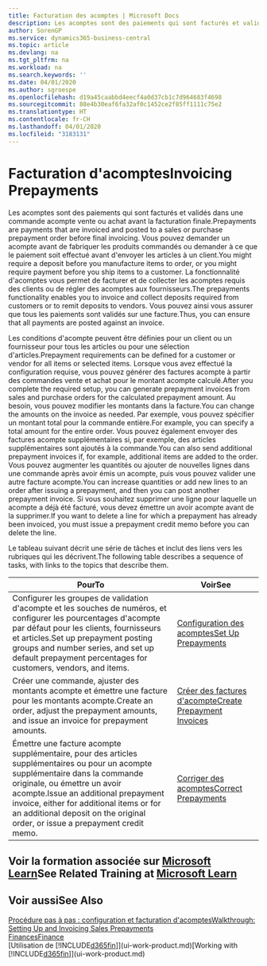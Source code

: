 ```yaml
---
title: Facturation des acomptes | Microsoft Docs
description: Les acomptes sont des paiements qui sont facturés et validés dans une commande acompte vente ou achat avant la facturation finale. Vous pouvez demander un acompte avant de fabriquer les produits commandés ou demander à ce que le paiement soit effectué avant d'envoyer les articles à un client. La fonctionnalité d'acomptes vous permet de facturer et de collecter les acomptes requis des clients ou de régler des acomptes aux fournisseurs. Vous pouvez ainsi vous assurer que tous les paiements sont validés sur une facture.
author: SorenGP
ms.service: dynamics365-business-central
ms.topic: article
ms.devlang: na
ms.tgt_pltfrm: na
ms.workload: na
ms.search.keywords: ''
ms.date: 04/01/2020
ms.author: sgroespe
ms.openlocfilehash: d19a45caabbd4eecf4a0d37cb1c7d964683f4698
ms.sourcegitcommit: 88e4b30eaf6fa32af0c1452ce2f85ff1111c75e2
ms.translationtype: HT
ms.contentlocale: fr-CH
ms.lasthandoff: 04/01/2020
ms.locfileid: "3183131"
---
```

# <a name="invoicing-prepayments"></a><span data-ttu-id="444ca-106">Facturation d'acomptes</span><span class="sxs-lookup"><span data-stu-id="444ca-106">Invoicing Prepayments</span></span>
<span data-ttu-id="444ca-107">Les acomptes sont des paiements qui sont facturés et validés dans une commande acompte vente ou achat avant la facturation finale.</span><span class="sxs-lookup"><span data-stu-id="444ca-107">Prepayments are payments that are invoiced and posted to a sales or purchase prepayment order before final invoicing.</span></span> <span data-ttu-id="444ca-108">Vous pouvez demander un acompte avant de fabriquer les produits commandés ou demander à ce que le paiement soit effectué avant d'envoyer les articles à un client.</span><span class="sxs-lookup"><span data-stu-id="444ca-108">You might require a deposit before you manufacture items to order, or you might require payment before you ship items to a customer.</span></span> <span data-ttu-id="444ca-109">La fonctionnalité d'acomptes vous permet de facturer et de collecter les acomptes requis des clients ou de régler des acomptes aux fournisseurs.</span><span class="sxs-lookup"><span data-stu-id="444ca-109">The prepayments functionality enables you to invoice and collect deposits required from customers or to remit deposits to vendors.</span></span> <span data-ttu-id="444ca-110">Vous pouvez ainsi vous assurer que tous les paiements sont validés sur une facture.</span><span class="sxs-lookup"><span data-stu-id="444ca-110">Thus, you can ensure that all payments are posted against an invoice.</span></span>  

 <span data-ttu-id="444ca-111">Les conditions d'acompte peuvent être définies pour un client ou un fournisseur pour tous les articles ou pour une sélection d'articles.</span><span class="sxs-lookup"><span data-stu-id="444ca-111">Prepayment requirements can be defined for a customer or vendor for all items or selected items.</span></span> <span data-ttu-id="444ca-112">Lorsque vous avez effectué la configuration requise, vous pouvez générer des factures acompte à partir des commandes vente et achat pour le montant acompte calculé.</span><span class="sxs-lookup"><span data-stu-id="444ca-112">After you complete the required setup, you can generate prepayment invoices from sales and purchase orders for the calculated prepayment amount.</span></span> <span data-ttu-id="444ca-113">Au besoin, vous pouvez modifier les montants dans la facture.</span><span class="sxs-lookup"><span data-stu-id="444ca-113">You can change the amounts on the invoice as needed.</span></span> <span data-ttu-id="444ca-114">Par exemple, vous pouvez spécifier un montant total pour la commande entière.</span><span class="sxs-lookup"><span data-stu-id="444ca-114">For example, you can specify a total amount for the entire order.</span></span> <span data-ttu-id="444ca-115">Vous pouvez également envoyer des factures acompte supplémentaires si, par exemple, des articles supplémentaires sont ajoutés à la commande.</span><span class="sxs-lookup"><span data-stu-id="444ca-115">You can also send additional prepayment invoices if, for example, additional items are added to the order.</span></span> <span data-ttu-id="444ca-116">Vous pouvez augmenter les quantités ou ajouter de nouvelles lignes dans une commande après avoir émis un acompte, puis vous pouvez valider une autre facture acompte.</span><span class="sxs-lookup"><span data-stu-id="444ca-116">You can increase quantities or add new lines to an order after issuing a prepayment, and then you can post another prepayment invoice.</span></span> <span data-ttu-id="444ca-117">Si vous souhaitez supprimer une ligne pour laquelle un acompte a déjà été facturé, vous devez émettre un avoir acompte avant de la supprimer.</span><span class="sxs-lookup"><span data-stu-id="444ca-117">If you want to delete a line for which a prepayment has already been invoiced, you must issue a prepayment credit memo before you can delete the line.</span></span>  

 <span data-ttu-id="444ca-118">Le tableau suivant décrit une série de tâches et inclut des liens vers les rubriques qui les décrivent.</span><span class="sxs-lookup"><span data-stu-id="444ca-118">The following table describes a sequence of tasks, with links to the topics that describe them.</span></span>

|<span data-ttu-id="444ca-119">**Pour**</span><span class="sxs-lookup"><span data-stu-id="444ca-119">**To**</span></span>|<span data-ttu-id="444ca-120">**Voir**</span><span class="sxs-lookup"><span data-stu-id="444ca-120">**See**</span></span>|  
|------------|-------------|  
|<span data-ttu-id="444ca-121">Configurer les groupes de validation d'acompte et les souches de numéros, et configurer les pourcentages d'acompte par défaut pour les clients, fournisseurs et articles.</span><span class="sxs-lookup"><span data-stu-id="444ca-121">Set up prepayment posting groups and number series, and set up default prepayment percentages for customers, vendors, and items.</span></span>|[<span data-ttu-id="444ca-122">Configuration des acomptes</span><span class="sxs-lookup"><span data-stu-id="444ca-122">Set Up Prepayments</span></span>](finance-set-up-prepayments.md)|
|<span data-ttu-id="444ca-123">Créer une commande, ajuster des montants acompte et émettre une facture pour les montants acompte.</span><span class="sxs-lookup"><span data-stu-id="444ca-123">Create an order, adjust the prepayment amounts, and issue an invoice for prepayment amounts.</span></span>|[<span data-ttu-id="444ca-124">Créer des factures d'acompte</span><span class="sxs-lookup"><span data-stu-id="444ca-124">Create Prepayment Invoices</span></span>](finance-how-to-create-prepayment-invoices.md)|  
|<span data-ttu-id="444ca-125">Émettre une facture acompte supplémentaire, pour des articles supplémentaires ou pour un acompte supplémentaire dans la commande originale, ou émettre un avoir acompte.</span><span class="sxs-lookup"><span data-stu-id="444ca-125">Issue an additional prepayment invoice, either for additional items or for an additional deposit on the original order, or issue a prepayment credit memo.</span></span>|[<span data-ttu-id="444ca-126">Corriger des acomptes</span><span class="sxs-lookup"><span data-stu-id="444ca-126">Correct Prepayments</span></span>](finance-how-to-correct-prepayments.md)|  

## <a name="see-related-training-at-microsoft-learn"></a><span data-ttu-id="444ca-127">Voir la formation associée sur [Microsoft Learn](/learn/modules/prepayment-invoices-dynamics-365-business-central/index)</span><span class="sxs-lookup"><span data-stu-id="444ca-127">See Related Training at [Microsoft Learn](/learn/modules/prepayment-invoices-dynamics-365-business-central/index)</span></span>

## <a name="see-also"></a><span data-ttu-id="444ca-128">Voir aussi</span><span class="sxs-lookup"><span data-stu-id="444ca-128">See Also</span></span>  
[<span data-ttu-id="444ca-129">Procédure pas à pas : configuration et facturation d'acomptes</span><span class="sxs-lookup"><span data-stu-id="444ca-129">Walkthrough: Setting Up and Invoicing Sales Prepayments</span></span>](walkthrough-setting-up-and-invoicing-sales-prepayments.md)  
[<span data-ttu-id="444ca-130">Finances</span><span class="sxs-lookup"><span data-stu-id="444ca-130">Finance</span></span>](finance.md)  
<span data-ttu-id="444ca-131">[Utilisation de [!INCLUDE[d365fin](includes/d365fin_md.md)]](ui-work-product.md)</span><span class="sxs-lookup"><span data-stu-id="444ca-131">[Working with [!INCLUDE[d365fin](includes/d365fin_md.md)]](ui-work-product.md)</span></span>
